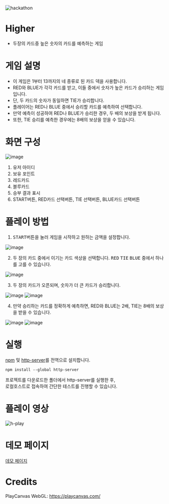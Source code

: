 ![hackathon](https://user-images.githubusercontent.com/109493423/196602490-c73a44f0-16f8-4321-9538-244b3e6fc09d.png)

# Higher
- 두장의 카드중 높은 숫자의 카드를 예측하는 게임

# 게임 설명
- 이 게임은 1부터 13까지의 네 종류로 된 카드 덱을 사용합니다. 
- RED와 BLUE가 각각 카드를 받고, 이들 중에서 숫자가 높은 카드가 승리하는 게임입니다. 
- 단, 두 카드의 숫자가 동일하면 TIE가 승리합니다.
- 플레이어는 RED나 BLUE 중에서 승리할 카드를 예측하여 선택합니다. 
- 만약 예측이 성공하여 RED나 BLUE가 승리한 경우, 두 배의 보상을 받게 됩니다. 
- 또한, TIE 승리를 예측한 경우에는 8배의 보상을 얻을 수 있습니다.

# 화면 구성

![image](https://github.com/mossland/Hackathon/assets/13128375/2b7e1e50-d27c-41eb-b6df-198f02000891)

1. 유저 아이디
2. 보유 포인트
3. 레드카드
4. 블루카드
5. 승부 결과 표시
6. START버튼, RED카드 선택버튼, TIE 선택버튼, BLUE카드 선택버튼

# 플레이 방법
1. <kbd>START</kbd>버튼을 눌러 게임을 시작하고 원하는 금액을 설정합니다.

![image](https://github.com/mossland/Hackathon/assets/13128375/0aeb1de7-661f-4b0b-86d1-3f791b8b251b)

2. 두 장의 카드 중에서 이기는 카드 색상을 선택합니다. <kbd>RED</kbd> <kbd>TIE</kbd> <kbd>BLUE</kbd> 중에서 하나를 고를 수 있습니다.

![image](https://github.com/mossland/Hackathon/assets/13128375/1a14e27d-0302-4fd2-8413-64d38419ecf3)

3. 두 장의 카드가 오픈되며, 숫자가 더 큰 카드가 승리합니다.

![image](https://github.com/mossland/Hackathon/assets/13128375/710f8929-5c7e-4bd4-95c5-50d3cbd94e5c)
![image](https://github.com/mossland/Hackathon/assets/13128375/89d826aa-f8e8-4b5f-83c2-56551d77d548)

4. 만약 승리하는 카드를 정확하게 예측하면, RED와 BLUE는 2배, TIE는 8배의 보상을 받을 수 있습니다.

![image](https://github.com/mossland/Hackathon/assets/13128375/fcaa1f96-d3cc-4317-b760-01a4f776fd49)
![image](https://github.com/mossland/Hackathon/assets/13128375/ccd990f1-240a-4fa8-8fb5-0806ffd934d1)

# 실행
[npm](https://www.npmjs.com) 및 [http-server](https://www.npmjs.com/package/http-server)를 전역으로 설치합니다.
```
npm install --global http-server
```

프로젝트를 다운로드한 폴더에서 http-server를 실행한 후,   
로컬호스트로 접속하여 간단한 테스트를 진행할 수 있습니다.

# 플레이 영상
![h-play](https://github.com/mossland/Hackathon/assets/13128375/965af1e9-6775-43dc-a4bf-77b716e11643)

# 데모 페이지
[데모 페이지](http://asset.moss.land/Higher/index.html)

# Credits
PlayCanvas WebGL: https://playcanvas.com/
